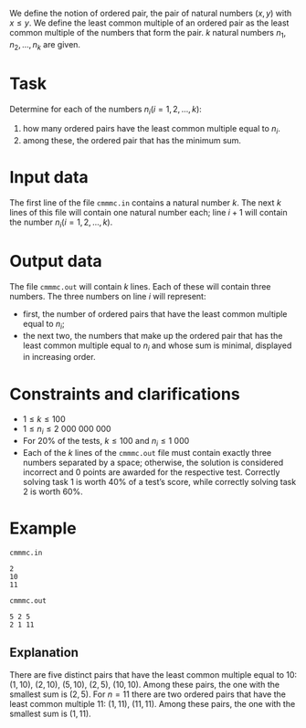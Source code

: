 
We define the notion of ordered pair, the pair of natural numbers $(x,y)$ with $x \leq y$. We define the least common multiple of an ordered pair as the least common multiple of the numbers that form the pair.
$k$ natural numbers $n_1, n_2, \dots, n_k$ are given.

# Task
Determine for each of the numbers $n_i (i = 1, 2, \dots ,k)$:

1. how many ordered pairs have the least common multiple equal to $n_i$.
2. among these, the ordered pair that has the minimum sum.

# Input data

The first line of the file `cmmmc.in` contains a natural number $k$. The next $k$ lines of this file will contain one natural number each; line $i + 1$ will contain the number $n_i (i = 1, 2, ..., k)$.

# Output data

The file `cmmmc.out` will contain $k$ lines. Each of these will contain three numbers. The three numbers on line $i$ will represent:
- first, the number of ordered pairs that have the least common multiple equal to $n_i$;
- the next two, the numbers that make up the ordered pair that has the least common multiple equal to $n_i$ and whose sum is minimal, displayed in increasing order.

# Constraints and clarifications

* $1 \leq k \leq 100$ 
* $1 \leq n_i \leq 2\ 000\ 000\ 000$
* For $20\%$ of the tests,  $k \leq 100$ and $n_i \leq 1\ 000$
* Each of the $k$ lines of the `cmmmc.out` file must contain exactly three numbers separated by a space; otherwise, the solution is considered incorrect and $0$ points are awarded for the respective test. Correctly solving task $1$ is worth $40\%$ of a test’s score, while correctly solving task $2$ is worth $60\%$.

# Example

`cmmmc.in`
```
2
10
11
```

`cmmmc.out`
```
5 2 5
2 1 11
```

## Explanation

There are five distinct pairs that have the least common multiple equal to $10$: $(1, 10)$, $(2, 10)$, $(5, 10)$, $(2, 5)$, $(10, 10)$. Among these pairs, the one with the smallest sum is $(2, 5)$.
For $n = 11$ there are two ordered pairs that have the least common multiple $11$: $(1, 11)$, $(11, 11)$. Among these pairs, the one with the smallest sum is $(1, 11)$.
